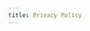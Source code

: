 ```yaml
---
title: Privacy Policy
---
```


<!--This page is generated from the PRIVACY_POLICY.md page on the org-level
documentation at https://github.com/pulsar-edit/.github-->

<!-- include: ./@orgdocs/PRIVACY_POLICY.md -->
